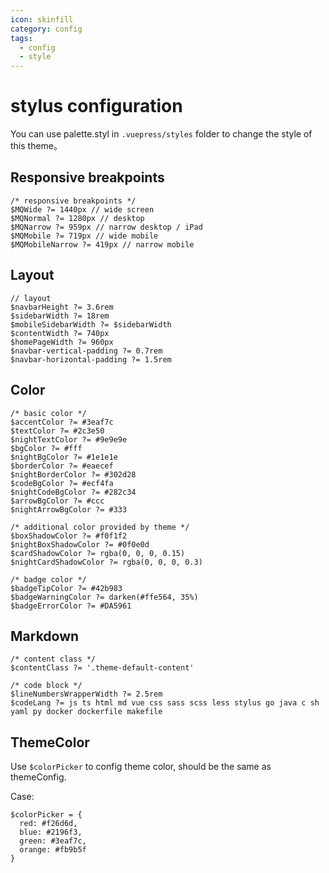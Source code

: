 ```yaml
---
icon: skinfill
category: config
tags:
  - config
  - style
---
```


# stylus configuration

You can use palette.styl in `.vuepress/styles` folder to change the style of this theme。

## Responsive breakpoints

```stylus
/* responsive breakpoints */
$MQWide ?= 1440px // wide screen
$MQNormal ?= 1280px // desktop
$MQNarrow ?= 959px // narrow desktop / iPad
$MQMobile ?= 719px // wide mobile
$MQMobileNarrow ?= 419px // narrow mobile
```

## Layout

```stylus
// layout
$navbarHeight ?= 3.6rem
$sidebarWidth ?= 18rem
$mobileSidebarWidth ?= $sidebarWidth
$contentWidth ?= 740px
$homePageWidth ?= 960px
$navbar-vertical-padding ?= 0.7rem
$navbar-horizontal-padding ?= 1.5rem
```

## Color

```stylus
/* basic color */
$accentColor ?= #3eaf7c
$textColor ?= #2c3e50
$nightTextColor ?= #9e9e9e
$bgColor ?= #fff
$nightBgColor ?= #1e1e1e
$borderColor ?= #eaecef
$nightBorderColor ?= #302d28
$codeBgColor ?= #ecf4fa
$nightCodeBgColor ?= #282c34
$arrowBgColor ?= #ccc
$nightArrowBgColor ?= #333

/* additional color provided by theme */
$boxShadowColor ?= #f0f1f2
$nightBoxShadowColor ?= #0f0e0d
$cardShadowColor ?= rgba(0, 0, 0, 0.15)
$nightCardShadowColor ?= rgba(0, 0, 0, 0.3)

/* badge color */
$badgeTipColor ?= #42b983
$badgeWarningColor ?= darken(#ffe564, 35%)
$badgeErrorColor ?= #DA5961
```

## Markdown

```stylus
/* content class */
$contentClass ?= '.theme-default-content'

/* code block */
$lineNumbersWrapperWidth ?= 2.5rem
$codeLang ?= js ts html md vue css sass scss less stylus go java c sh yaml py docker dockerfile makefile
```

## ThemeColor

Use `$colorPicker` to config theme color, should be the same as themeConfig.

Case:

```stylus
$colorPicker = {
  red: #f26d6d,
  blue: #2196f3,
  green: #3eaf7c,
  orange: #fb9b5f
}
```
